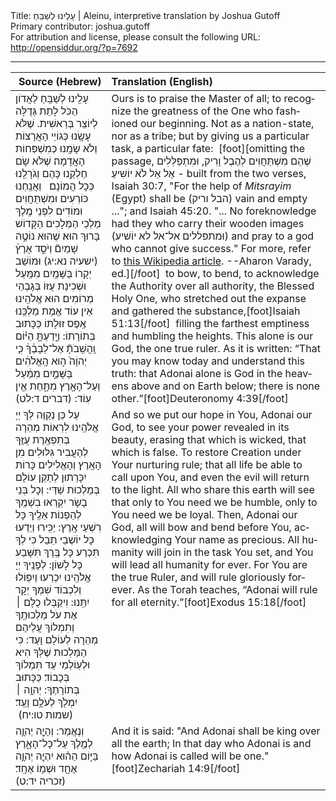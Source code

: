 <html>
<head></head>
<body>
Title: עָלֵינוּ לְשַׁבֵּחַ | Aleinu, interpretive translation by Joshua Gutoff<br />
Primary contributor: joshua.gutoff<br />
For attribution and license, please consult the following URL: <a href="http://opensiddur.org/?p=7692">http://opensiddur.org/?p=7692</a>
<p />
<hr />

<table style="margin-left: auto;margin-right: auto;" class="draggable">
<thead><tr><th id="x" style="text-align: right;">Source (Hebrew)</th><th style="text-align: left;">Translation (English)</th></tr></thead>
<tbody>
<tr>
<td style="vertical-align:top;">
<div class="liturgy" lang="he">
עָלֵֽינוּ לְשַׁבֵּֽחַ לַאֲדוֹן הַכֹּל 
לָתֵת גְּדֻלָּה לְיוֹצֵר בְּרֵאשִׁית.‏
 שֶׁלֹּא עָשָֽׂנוּ כְּגוֹיֵי הָאֲרָצוֹת 
וְלֹא שָׂמָֽנוּ כְּמִשְׁפְּחוֹת הָאֲדָמָה׃ 
שֶׁלֹּא שָׂם חֶלְקֵֽנוּ כָּהֶם וְגֹרָלֵֽנוּ כְּכָל הֲמוֹנָם׃‏
&nbsp;
 וַאֲנַֽחְנוּ כּוֹרְעִים וּמִשְׁתַּחֲוִים 
וּמוֹדִים לִפְנֵי מֶֽלֶךְ מַלְכֵי הַמְּלָכִים
 הַקָּדוֹשׁ בָּרוּךְ הוּא׃‏
 שֶׁהוּא נוֹטֶ֣ה שָׁמַיִם֘ וְיֹסֵ֣ד אָרֶץ֒ <span class="citation">(ישעיה נא:יג)‏</span>
 וּמוֹשַׁב יְקָרוֹ בַּשָּׁמַֽיִם מִמַּֽעַל וּשְׁכִינַת עֻזּוֹ בְּגָבְהֵי מְרוֹמִים׃‏
 הוּא אֱלֹהֵֽינוּ אֵין עוֹד אֱמֶת מַלְכֵּֽנוּ אֶֽפֶס זוּלָתוֹ 
כַּכָּתוּב בְּתוֹרָתוֹ: 
וְיָֽדַעְתָּ֣ הַיּ֗וֹם וַֽהֲשֵֽׁבֹתָ֘ אֶל־לְבָבֶ֒ךָ֒ 
כִּ֤י יְהוָֹה֙ ה֣וּא הָֽאֱלֹהִ֔ים בַּשָּׁמַ֣יִם מִמַּ֔עַל 
וְעַל־הָאָ֖רֶץ מִתָּ֑חַת אֵ֖ין עֽוֹד: <span class="citation">(דברים ד:לט)‏</span>
</span></div></td>
 
<td style="vertical-align:top;">
<div class="english" lang="en">
Ours is to praise the Master of all; 
to recognize the greatness of the One who fashioned our beginning.
Not as a nation-state, 
nor as a tribe; 
but by giving us a particular task, a particular fate:
&nbsp;[foot][omitting the passage, שֶׁהֵם מִשְׁתַּחֲוִים לְהֶבֶל וָרִיק, וּמִתְפַּלְּלִים אֶל אֵל לֹֹא יוֹשִׁיעַ - built from the two verses, Isaiah 30:7, "For the help of <em>Mitsrayim</em> (Egypt) shall be (הבל וריק) vain and empty ..."; and Isaiah 45:20. "... No foreknowledge had they who carry their wooden images (וּמתפּללים אל־אל לא יוֹשׁיע) and pray to a god who cannot give success." For more, refer to <a href="https://en.wikipedia.org/wiki/Aleinu#Censored_passage">this Wikipedia article</a>. --Aharon Varady, ed.][/foot]&nbsp;
to bow, to bend, 
to acknowledge the Authority over all authority,
the Blessed Holy One,
who stretched out the expanse and gathered the substance,[foot]Isaiah 51:13[/foot]&nbsp;
filling the farthest emptiness and humbling the heights.
This alone is our God, the one true ruler.
As it is written: 
“That you may know today and understand this truth: 
that Adonai alone is God in the heavens above 
and on Earth below; there is none other.”[foot]Deuteronomy 4:39[/foot]
</div></td></tr>


<tr><td style="vertical-align:top;">
<div class="liturgy" lang="he">
עַל כֵּן נְקַוֶּה לְּךָ יְיָ אֱלֹהֵֽינוּ 
לִרְאוֹת מְהֵרָה בְּתִפְאֶֽרֶת עֻזֶּֽךָ 
לְהַעֲבִיר גִּלּוּלִים מִן הָאָֽרֶץ וְהָאֱלִילִים כָּרוֹת יִכָּרֵתוּן
 לְתַקֵּן עוֹלָם בְּמַלְכוּת שַׁדַּי:‏
 וְכׇל בְּנֵי בָשָׂר יִקְרְאוּ בִשְׁמֶֽךָ 
לְהַפְנוֹת אֵלֶֽיךָ כָּל רִשְׁעֵי אָֽרֶץ:‏
 יַכִּֽירוּ וְיֵדְעוּ כָּל יוֹשְׁבֵי תֵבֵל כִּי לְךָ תִּכְרַע כָּל בֶּֽרֶךְ 
תִּשָּׁבַע כָּל לָשׁוֹן:‏
 לְפָנֶֽיךָ יְיָ אֱלֹהֵֽינוּ יִכְרְעוּ וְיִפּֽוֹלוּ 
וְלִכְבוֹד שִׁמְךָ יְקָר יִתֵּֽנוּ:‏
 וִיקַבְּלוּ כֻלָּם ׀ אֶת עֹל מַלְכוּתֶֽךָ 
וְתִמְלוֹךְ עֲלֵיהֶם מְהֵרָה לְעוֹלָם וָעֶד:‏
 כִּי הַמַּלְכוּת שֶׁלְּךָ הִיא 
וּלְעֽוֹלְמֵי עַד תִּמְלוֹךְ בְּכָבוֹד׃‏
כַּכָּתוּב בְּתוֹרָתֶךָ:  
יְהוָ֥ה ׀ יִמְלֹ֖ךְ לְעֹלָ֥ם וָעֶֽד׃ <span class="citation">(שמות טו:יח) </span>‏
</span></div></td>
 
<td style="vertical-align:top;">
<div class="english" lang="en">
And so we put our hope in You, Adonai our God,
to see your power revealed in its beauty, 
erasing that which is wicked, that which is false. 
To restore Creation under Your nurturing rule;
that all life be able to call upon You, 
and even the evil will return to the light.
All who share this earth will see that only to You need we be humble, 
only to You need we be loyal.
Then, Adonai our God, all will bow and bend before You, 
acknowledging Your name as precious.
All humanity will join in the task You set, 
and You will lead all humanity for ever. 
For You are the true Ruler, 
and will rule gloriously forever.
As the Torah teaches, 
“Adonai will rule for all eternity.”[foot]Exodus 15:18[/foot]&nbsp;
</div></td></tr>


<tr><td style="vertical-align:top;">
<div class="liturgy" lang="he">
וְנֶאֱמַר:‏ 
וְהָיָ֧ה יְהוָ֛ה לְמֶ֖לֶךְ עַל־כָּל־הָאָ֑רֶץ
בַּיּ֣וֹם הַה֗וּא יִהְיֶ֧ה
יְהוָ֛ה אֶחָ֖ד
וּשְׁמ֥וֹ אֶחָֽד׃ <span class="citation">(זכריה יד:ט)‏</span>‏
</span></div></td>
 
<td style="vertical-align:top;">
<div class="english" lang="en">
And it is said: 
"And Adonai shall be king over all the earth;
In that day who Adonai is
and how Adonai is called
will be one."[foot]Zechariah 14:9[/foot]
</div></td></tr>
</tbody></table>
</body>
</html>